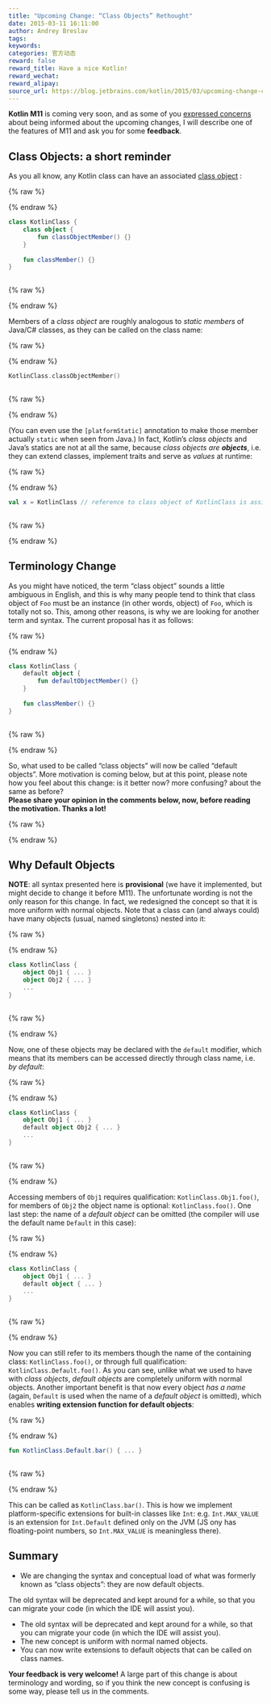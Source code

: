 ```yaml
---
title: "Upcoming Change: “Class Objects” Rethought"
date: 2015-03-11 16:11:00
author: Andrey Breslav
tags:
keywords:
categories: 官方动态
reward: false
reward_title: Have a nice Kotlin!
reward_wechat:
reward_alipay:
source_url: https://blog.jetbrains.com/kotlin/2015/03/upcoming-change-class-objects-rethought/
---
```


<strong>Kotlin M11</strong> is coming very soon, and as some of you [expressed concerns](https://devnet.jetbrains.com/thread/461012?tstart=0) about being informed about the upcoming changes, I will describe one of the features of M11 and ask you for some <strong>feedback</strong>. <span id="more-1817"></span>
## Class Objects: a short reminder

As you all know, any Kotlin class can have an associated [class object](http://kotlinlang.org/docs/reference/classes.html#class-objects) :

{% raw %}
<p></p>
{% endraw %}

```kotlin
class KotlinClass {
    class object {
        fun classObjectMember() {}
    }
 
    fun classMember() {}
}
 
```

{% raw %}
<p></p>
{% endraw %}

Members of a <em>class object</em> are roughly analogous to <em>static members</em> of Java/C# classes, as they can be called on the class name:

{% raw %}
<p></p>
{% endraw %}

```kotlin
KotlinClass.classObjectMember()
 
```

{% raw %}
<p></p>
{% endraw %}

(You can even use the <code>[platformStatic]</code> annotation to make those member actually <code>static</code> when seen from Java.)
In fact, Kotlin’s <em>class objects</em> and Java’s statics are not at all the same, because <em>class objects are <strong>objects</strong></em>, i.e. they can extend classes, implement traits and serve as <em>values</em> at runtime:

{% raw %}
<p></p>
{% endraw %}

```kotlin
val x = KotlinClass // reference to class object of KotlinClass is assigned to x
 
```

{% raw %}
<p></p>
{% endraw %}

## Terminology Change

As you might have noticed, the term “class object” sounds a little ambiguous in English, and this is why many people tend to think that class object of <code>Foo</code> must be an instance (in other words, object) of <code>Foo</code>, which is totally not so. This, among other reasons, is why we are looking for another term and syntax. The current proposal has it as follows:

{% raw %}
<p></p>
{% endraw %}

```kotlin
class KotlinClass {
    default object {
        fun defaultObjectMember() {}
    }
 
    fun classMember() {}
}
 
```

{% raw %}
<p></p>
{% endraw %}

So, what used to be called “class objects” will now be called “default objects”.
More motivation is coming below, but at this point, please note how you feel about this change: is it better now? more confusing? about the same as before?<br/>
<strong>Please share your opinion in the comments below, now, before reading the motivation. Thanks a lot!</strong>

{% raw %}
<p><a name="why-default-objects"></a></p>
{% endraw %}

## Why Default Objects

<strong>NOTE</strong>: all syntax presented here is <strong>provisional</strong> (we have it implemented, but might decide to change it before M11).
The unfortunate wording is not the only reason for this change. In fact, we redesigned the concept so that it is more uniform with normal objects.
Note that a class can (and always could) have many objects (usual, named singletons) nested into it:

{% raw %}
<p></p>
{% endraw %}

```kotlin
class KotlinClass {
    object Obj1 { ... }
    object Obj2 { ... }
    ...
}
 
```

{% raw %}
<p></p>
{% endraw %}

Now, one of these objects may be declared with the <code>default</code> modifier, which means that its members can be accessed directly through class name, i.e. <em>by default</em>:

{% raw %}
<p></p>
{% endraw %}

```kotlin
class KotlinClass {
    object Obj1 { ... }
    default object Obj2 { ... }
    ...
}
 
```

{% raw %}
<p></p>
{% endraw %}

Accessing members of <code>Obj1</code> requires qualification: <code>KotlinClass.Obj1.foo()</code>, for members of <code>Obj2</code> the object name is optional: <code>KotlinClass.foo()</code>.
One last step: the name of a <em>default object</em> can be omitted (the compiler will use the default name <code>Default</code> in this case):

{% raw %}
<p></p>
{% endraw %}

```kotlin
class KotlinClass {
    object Obj1 { ... }
    default object { ... }
    ...
}
 
```

{% raw %}
<p></p>
{% endraw %}

Now you can still refer to its members though the name of the containing class: <code>KotlinClass.foo()</code>, or through full qualification: <code>KotlinClass.Default.foo()</code>.
As you can see, unlike what we used to have with <em>class objects</em>, <em>default objects</em> are completely uniform with normal objects.
Another important benefit is that now every object <em>has a name</em> (again, <code>Default</code> is used when the name of a <em>default object</em> is omitted), which enables <strong>writing extension function for default objects</strong>:

{% raw %}
<p></p>
{% endraw %}

```kotlin
fun KotlinClass.Default.bar() { ... }
 
```

{% raw %}
<p></p>
{% endraw %}

This can be called as <code>KotlinClass.bar()</code>. This is how we implement platform-specific extensions for built-in classes like <code>Int</code>: e.g. <code>Int.MAX_VALUE</code> is an extension for <code>Int.Default</code> defined only on the JVM (JS ony has floating-point numbers, so <code>Int.MAX_VALUE</code> is meaningless there).
## Summary


* We are changing the syntax and conceptual load of what was formerly known as “class objects”: they are now default objects.

The old syntax will be deprecated and kept around for a while, so that you can migrate your code (in which the IDE will assist you).
* The old syntax will be deprecated and kept around for a while, so that you can migrate your code (in which the IDE will assist you).
* The new concept is uniform with normal named objects.
* You can now write extensions to default objects that can be called on class names.

<strong>Your feedback is very welcome!</strong> A large part of this change is about terminology and wording, so if you think the new concept is confusing is some way, please tell us in the comments.
